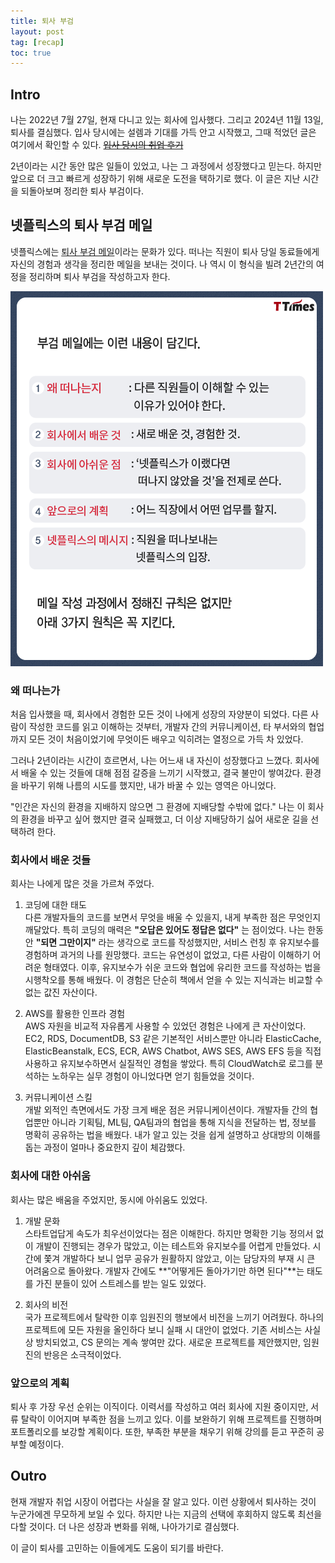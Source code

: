```yaml
---
title: 퇴사 부검
layout: post
tag: [recap]
toc: true
---
```


## Intro

나는 2022년 7월 27일, 현재 다니고 있는 회사에 입사했다. 그리고 2024년 11월 13일, 퇴사를 결심했다. 입사 당시에는 설렘과 기대를 가득 안고 시작했고, 그때 적었던 글은 여기에서 확인할 수 있다. ~~[입사 당시의 취업 후기](https://hobit22.tistory.com/87)~~ 

2년이라는 시간 동안 많은 일들이 있었고, 나는 그 과정에서 성장했다고 믿는다. 하지만 앞으로 더 크고 빠르게 성장하기 위해 새로운 도전을 택하기로 했다. 이 글은 지난 시간을 되돌아보며 정리한 퇴사 부검이다.

## 넷플릭스의 퇴사 부검 메일

넷플릭스에는 [퇴사 부검 메일](https://v.daum.net/v/5e54ead52007421c9da29a4b)이라는 문화가 있다. 떠나는 직원이 퇴사 당일 동료들에게 자신의 경험과 생각을 정리한 메일을 보내는 것이다. 나 역시 이 형식을 빌려 2년간의 여정을 정리하며 퇴사 부검을 작성하고자 한다.

![image](assets/img/posts/부검메일.png)

### 왜 떠나는가
처음 입사했을 때, 회사에서 경험한 모든 것이 나에게 성장의 자양분이 되었다. 다른 사람이 작성한 코드를 읽고 이해하는 것부터, 개발자 간의 커뮤니케이션, 타 부서와의 협업까지 모든 것이 처음이었기에 무엇이든 배우고 익히려는 열정으로 가득 차 있었다.

그러나 2년이라는 시간이 흐르면서, 나는 어느새 내 자신이 성장했다고 느꼈다. 회사에서 배울 수 있는 것들에 대해 점점 갈증을 느끼기 시작했고, 결국 불만이 쌓여갔다. 환경을 바꾸기 위해 나름의 시도를 했지만, 내가 바꿀 수 있는 영역은 아니었다.

"인간은 자신의 환경을 지배하지 않으면 그 환경에 지배당할 수밖에 없다."
나는 이 회사의 환경을 바꾸고 싶어 했지만 결국 실패했고, 더 이상 지배당하기 싫어 새로운 길을 선택하려 한다.

### 회사에서 배운 것들
회사는 나에게 많은 것을 가르쳐 주었다.

1. 코딩에 대한 태도     
다른 개발자들의 코드를 보면서 무엇을 배울 수 있을지, 내게 부족한 점은 무엇인지 깨달았다. 특히 코딩의 매력은 **"오답은 있어도 정답은 없다"** 는 점이었다. 나는 한동안 **"되면 그만이지"** 라는 생각으로 코드를 작성했지만, 서비스 런칭 후 유지보수를 경험하며 과거의 나를 원망했다.
코드는 유연성이 없었고, 다른 사람이 이해하기 어려운 형태였다. 이후, 유지보수가 쉬운 코드와 협업에 유리한 코드를 작성하는 법을 시행착오를 통해 배웠다. 이 경험은 단순히 책에서 얻을 수 있는 지식과는 비교할 수 없는 값진 자산이다.

2. AWS를 활용한 인프라 경험     
AWS 자원을 비교적 자유롭게 사용할 수 있었던 경험은 나에게 큰 자산이었다. EC2, RDS, DocumentDB, S3 같은 기본적인 서비스뿐만 아니라 ElasticCache, ElasticBeanstalk, ECS, ECR, AWS Chatbot, AWS SES, AWS EFS 등을 직접 사용하고 유지보수하면서 실질적인 경험을 쌓았다.
특히 CloudWatch로 로그를 분석하는 노하우는 실무 경험이 아니었다면 얻기 힘들었을 것이다.

3. 커뮤니케이션 스킬    
개발 외적인 측면에서도 가장 크게 배운 점은 커뮤니케이션이다. 개발자들 간의 협업뿐만 아니라 기획팀, ML팀, QA팀과의 협업을 통해 지식을 전달하는 법, 정보를 명확히 공유하는 법을 배웠다. 내가 알고 있는 것을 쉽게 설명하고 상대방의 이해를 돕는 과정이 얼마나 중요한지 깊이 체감했다.

### 회사에 대한 아쉬움
회사는 많은 배움을 주었지만, 동시에 아쉬움도 있었다.

1. 개발 문화    
스타트업답게 속도가 최우선이었다는 점은 이해한다. 하지만 명확한 기능 정의서 없이 개발이 진행되는 경우가 많았고, 이는 테스트와 유지보수를 어렵게 만들었다. 시간에 쫓겨 개발하다 보니 업무 공유가 원활하지 않았고, 이는 담당자의 부재 시 큰 어려움으로 돌아왔다.
개발자 간에도 **"어떻게든 돌아가기만 하면 된다"**는 태도를 가진 분들이 있어 스트레스를 받는 일도 있었다.

2. 회사의 비전  
국가 프로젝트에서 탈락한 이후 임원진의 행보에서 비전을 느끼기 어려웠다. 하나의 프로젝트에 모든 자원을 올인하다 보니 실패 시 대안이 없었다. 기존 서비스는 사실상 방치되었고, CS 문의는 계속 쌓여만 갔다. 새로운 프로젝트를 제안했지만, 임원진의 반응은 소극적이었다.

### 앞으로의 계획
퇴사 후 가장 우선 순위는 이직이다. 이력서를 작성하고 여러 회사에 지원 중이지만, 서류 탈락이 이어지며 부족한 점을 느끼고 있다. 이를 보완하기 위해 프로젝트를 진행하며 포트폴리오를 보강할 계획이다.
또한, 부족한 부분을 채우기 위해 강의를 듣고 꾸준히 공부할 예정이다.

## Outro

현재 개발자 취업 시장이 어렵다는 사실을 잘 알고 있다. 이런 상황에서 퇴사하는 것이 누군가에겐 무모하게 보일 수 있다. 하지만 나는 지금의 선택에 후회하지 않도록 최선을 다할 것이다. 더 나은 성장과 변화를 위해, 나아가기로 결심했다.

이 글이 퇴사를 고민하는 이들에게도 도움이 되기를 바란다.